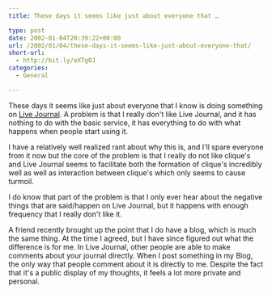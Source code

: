 ```yaml
---
title: These days it seems like just about everyone that …

type: post
date: 2002-01-04T20:39:22+00:00
url: /2002/01/04/these-days-it-seems-like-just-about-everyone-that/
short-url:
  - http://bit.ly/eXTg0J
categories:
  - General

---
```

These days it seems like just about everyone that I know is doing something on [Live Journal](http://www.livejournal.com). A problem is that I really don't like Live Journal, and it has nothing to do with the basic service, it has everything to do with what happens when people start using it.

I have a relatively well realized rant about why this is, and I'll spare everyone from it now but the core of the problem is that I really do not like clique's and Live Journal seems to facilitate both the formation of clique's incredibly well as well as interaction between clique's which only seems to cause turmoil.

I do know that part of the problem is that I only ever hear about the negative things that are said/happen on Live Journal, but it happens with enough frequency that I really don't like it.

A friend recently brought up the point that I do have a blog, which is much the same thing. At the time I agreed, but I have since figured out what the difference is for me. In Live Journal, other people are able to make comments about your journal directly. When I post something in my Blog, the only way that people comment about it is directly to me. Despite the fact that it's a public display of my thoughts, it feels a lot more private and personal.
